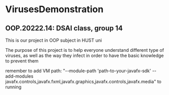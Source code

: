 # VirusesDemonstration
## OOP.20222.14: DSAI class, group 14
This is our project in OOP subject in HUST uni

The purpose of this project is to help everyone understand different type of viruses, as well as the way they infect in order to have the basic knowledge to prevent them

remember to add VM path: "--module-path 'path-to-your-javafx-sdk' --add-modules javafx.controls,javafx.fxml,javafx.graphics,javafx.controls,javafx.media" to running
